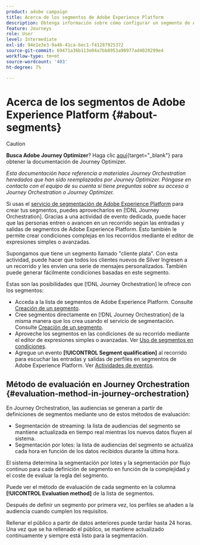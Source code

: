 ```yaml
---
product: adobe campaign
title: Acerca de los segmentos de Adobe Experience Platform
description: Obtenga información sobre cómo configurar un segmento de Adobe Experience Platform
feature: Journeys
role: User
level: Intermediate
exl-id: 94e1e3e3-9a46-41ca-bec1-f41287925372
source-git-commit: 69471a36b113e04a7bb0953a90977ad4020299e4
workflow-type: tm+mt
source-wordcount: '403'
ht-degree: 7%

---
```


# Acerca de los segmentos de Adobe Experience Platform {#about-segments}


>[!CAUTION]
>
>**Busca Adobe Journey Optimizer**? Haga clic [aquí](https://experienceleague.adobe.com/es/docs/journey-optimizer/using/ajo-home){target="_blank"} para obtener la documentación de Journey Optimizer.
>
>
>_Esta documentación hace referencia a materiales Journey Orchestration heredados que han sido reemplazados por Journey Optimizer. Póngase en contacto con el equipo de su cuenta si tiene preguntas sobre su acceso a Journey Orchestration o Journey Optimizer._


Si usas el [servicio de segmentación de Adobe Experience Platform](https://experienceleague.adobe.com/docs/experience-platform/segmentation/home.html?lang=es) para crear tus segmentos, puedes aprovecharlos en [!DNL Journey Orchestration]. Gracias a una actividad de evento dedicada, puede hacer que las personas entren o avancen en un recorrido según las entradas y salidas de segmentos de Adobe Experience Platform. Esto también le permite crear condiciones complejas en los recorridos mediante el editor de expresiones simples o avanzadas.

Supongamos que tiene un segmento llamado &quot;cliente plata&quot;. Con esta actividad, puede hacer que todos los clientes nuevos de Silver Ingresen a un recorrido y les envíen una serie de mensajes personalizados. También puede generar fácilmente condiciones basadas en este segmento.

Estas son las posibilidades que [!DNL Journey Orchestration] le ofrece con los segmentos:

* Acceda a la lista de segmentos de Adobe Experience Platform. Consulte [Creación de un segmento](../segment/creating-a-segment.md).
* Cree segmentos directamente en [!DNL Journey Orchestration] de la misma manera que los crea usando el servicio de segmentación. Consulte [Creación de un segmento](../segment/creating-a-segment.md).
* Aproveche los segmentos en las condiciones de su recorrido mediante el editor de expresiones simples o avanzadas. Ver [Uso de segmentos en condiciones](../segment/using-a-segment.md).
* Agregue un evento **[!UICONTROL Segment qualification]** al recorrido para escuchar las entradas y salidas de perfiles en segmentos de Adobe Experience Platform. Ver [Actividades de eventos](../building-journeys/segment-qualification-events.md).

## Método de evaluación en Journey Orchestration {#evaluation-method-in-journey-orchestration}

En Journey Orchestration, las audiencias se generan a partir de definiciones de segmentos mediante uno de estos métodos de evaluación:

* Segmentación de streaming: la lista de audiencias del segmento se mantiene actualizada en tiempo real mientras los nuevos datos fluyen al sistema.
* Segmentación por lotes: la lista de audiencias del segmento se actualiza cada hora en función de los datos recibidos durante la última hora.

El sistema determina la segmentación por lotes y la segmentación por flujo continuo para cada definición de segmento en función de la complejidad y el coste de evaluar la regla del segmento.

Puede ver el método de evaluación de cada segmento en la columna **[!UICONTROL Evaluation method]** de la lista de segmentos.

Después de definir un segmento por primera vez, los perfiles se añaden a la audiencia cuando cumplen los requisitos.

Rellenar el público a partir de datos anteriores puede tardar hasta 24 horas. Una vez que se ha rellenado el público, se mantiene actualizado continuamente y siempre está listo para la segmentación.